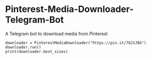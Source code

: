 # Pinterest-Media-Downloader-Telegram-Bot
A Telegram bot to download media from Pinterest 

```
downloader = PinterestMediaDownloader("https://pin.it/78J1J9G")
downloader.run()
print(downloader.best_sizes)

```
